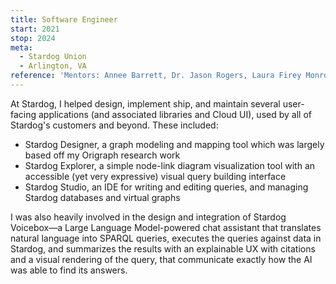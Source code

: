 ```yaml
---
title: Software Engineer
start: 2021
stop: 2024
meta:
  - Stardog Union
  - Arlington, VA
reference: 'Mentors: Annee Barrett, Dr. Jason Rogers, Laura Firey Monroe, Dr. Michael Grove, Paul Ambro'
---
```


At Stardog, I helped design, implement ship, and maintain several user-facing applications (and associated libraries and Cloud UI), used by all of Stardog's customers and beyond. These included:

- Stardog Designer, a graph modeling and mapping tool which was largely based off my Origraph research work
- Stardog Explorer, a simple node-link diagram visualization tool with an accessible (yet very expressive) visual query building interface
- Stardog Studio, an IDE for writing and editing queries, and managing Stardog databases and virtual graphs

I was also heavily involved in the design and integration of Stardog Voicebox—a Large Language Model-powered chat assistant that translates natural language into SPARQL queries, executes the queries against data in Stardog, and summarizes the results with an explainable UX with citations and a visual rendering of the query, that communicate exactly how the AI was able to find its answers.
